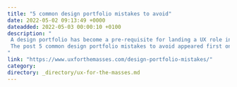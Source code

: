 ```yaml
---
title: "5 common design portfolio mistakes to avoid"
date: 2022-05-02 09:13:49 +0000
dateadded: 2022-05-03 00:00:10 +0100
description: "  
 A design portfolio has become a pre-requisite for landing a UX role in most organisations. Here are 5 common design portfolio mistakes to avoid. 
 The post 5 common design portfolio mistakes to avoid appeared first on UXM. 
"
link: "https://www.uxforthemasses.com/design-portfolio-mistakes/"
category:
directory: _directory/ux-for-the-masses.md
---
```

